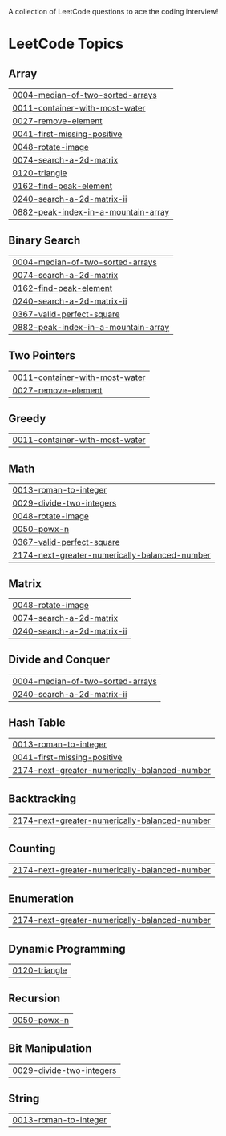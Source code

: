 A collection of LeetCode questions to ace the coding interview!

<!---LeetCode Topics Start-->
# LeetCode Topics
## Array
|  |
| ------- |
| [0004-median-of-two-sorted-arrays](https://github.com/rajverma04/DSA-Leetcode/tree/master/0004-median-of-two-sorted-arrays) |
| [0011-container-with-most-water](https://github.com/rajverma04/DSA-Leetcode/tree/master/0011-container-with-most-water) |
| [0027-remove-element](https://github.com/rajverma04/DSA-Leetcode/tree/master/0027-remove-element) |
| [0041-first-missing-positive](https://github.com/rajverma04/DSA-Leetcode/tree/master/0041-first-missing-positive) |
| [0048-rotate-image](https://github.com/rajverma04/DSA-Leetcode/tree/master/0048-rotate-image) |
| [0074-search-a-2d-matrix](https://github.com/rajverma04/DSA-Leetcode/tree/master/0074-search-a-2d-matrix) |
| [0120-triangle](https://github.com/rajverma04/DSA-Leetcode/tree/master/0120-triangle) |
| [0162-find-peak-element](https://github.com/rajverma04/DSA-Leetcode/tree/master/0162-find-peak-element) |
| [0240-search-a-2d-matrix-ii](https://github.com/rajverma04/DSA-Leetcode/tree/master/0240-search-a-2d-matrix-ii) |
| [0882-peak-index-in-a-mountain-array](https://github.com/rajverma04/DSA-Leetcode/tree/master/0882-peak-index-in-a-mountain-array) |
## Binary Search
|  |
| ------- |
| [0004-median-of-two-sorted-arrays](https://github.com/rajverma04/DSA-Leetcode/tree/master/0004-median-of-two-sorted-arrays) |
| [0074-search-a-2d-matrix](https://github.com/rajverma04/DSA-Leetcode/tree/master/0074-search-a-2d-matrix) |
| [0162-find-peak-element](https://github.com/rajverma04/DSA-Leetcode/tree/master/0162-find-peak-element) |
| [0240-search-a-2d-matrix-ii](https://github.com/rajverma04/DSA-Leetcode/tree/master/0240-search-a-2d-matrix-ii) |
| [0367-valid-perfect-square](https://github.com/rajverma04/DSA-Leetcode/tree/master/0367-valid-perfect-square) |
| [0882-peak-index-in-a-mountain-array](https://github.com/rajverma04/DSA-Leetcode/tree/master/0882-peak-index-in-a-mountain-array) |
## Two Pointers
|  |
| ------- |
| [0011-container-with-most-water](https://github.com/rajverma04/DSA-Leetcode/tree/master/0011-container-with-most-water) |
| [0027-remove-element](https://github.com/rajverma04/DSA-Leetcode/tree/master/0027-remove-element) |
## Greedy
|  |
| ------- |
| [0011-container-with-most-water](https://github.com/rajverma04/DSA-Leetcode/tree/master/0011-container-with-most-water) |
## Math
|  |
| ------- |
| [0013-roman-to-integer](https://github.com/rajverma04/DSA-Leetcode/tree/master/0013-roman-to-integer) |
| [0029-divide-two-integers](https://github.com/rajverma04/DSA-Leetcode/tree/master/0029-divide-two-integers) |
| [0048-rotate-image](https://github.com/rajverma04/DSA-Leetcode/tree/master/0048-rotate-image) |
| [0050-powx-n](https://github.com/rajverma04/DSA-Leetcode/tree/master/0050-powx-n) |
| [0367-valid-perfect-square](https://github.com/rajverma04/DSA-Leetcode/tree/master/0367-valid-perfect-square) |
| [2174-next-greater-numerically-balanced-number](https://github.com/rajverma04/DSA-Leetcode/tree/master/2174-next-greater-numerically-balanced-number) |
## Matrix
|  |
| ------- |
| [0048-rotate-image](https://github.com/rajverma04/DSA-Leetcode/tree/master/0048-rotate-image) |
| [0074-search-a-2d-matrix](https://github.com/rajverma04/DSA-Leetcode/tree/master/0074-search-a-2d-matrix) |
| [0240-search-a-2d-matrix-ii](https://github.com/rajverma04/DSA-Leetcode/tree/master/0240-search-a-2d-matrix-ii) |
## Divide and Conquer
|  |
| ------- |
| [0004-median-of-two-sorted-arrays](https://github.com/rajverma04/DSA-Leetcode/tree/master/0004-median-of-two-sorted-arrays) |
| [0240-search-a-2d-matrix-ii](https://github.com/rajverma04/DSA-Leetcode/tree/master/0240-search-a-2d-matrix-ii) |
## Hash Table
|  |
| ------- |
| [0013-roman-to-integer](https://github.com/rajverma04/DSA-Leetcode/tree/master/0013-roman-to-integer) |
| [0041-first-missing-positive](https://github.com/rajverma04/DSA-Leetcode/tree/master/0041-first-missing-positive) |
| [2174-next-greater-numerically-balanced-number](https://github.com/rajverma04/DSA-Leetcode/tree/master/2174-next-greater-numerically-balanced-number) |
## Backtracking
|  |
| ------- |
| [2174-next-greater-numerically-balanced-number](https://github.com/rajverma04/DSA-Leetcode/tree/master/2174-next-greater-numerically-balanced-number) |
## Counting
|  |
| ------- |
| [2174-next-greater-numerically-balanced-number](https://github.com/rajverma04/DSA-Leetcode/tree/master/2174-next-greater-numerically-balanced-number) |
## Enumeration
|  |
| ------- |
| [2174-next-greater-numerically-balanced-number](https://github.com/rajverma04/DSA-Leetcode/tree/master/2174-next-greater-numerically-balanced-number) |
## Dynamic Programming
|  |
| ------- |
| [0120-triangle](https://github.com/rajverma04/DSA-Leetcode/tree/master/0120-triangle) |
## Recursion
|  |
| ------- |
| [0050-powx-n](https://github.com/rajverma04/DSA-Leetcode/tree/master/0050-powx-n) |
## Bit Manipulation
|  |
| ------- |
| [0029-divide-two-integers](https://github.com/rajverma04/DSA-Leetcode/tree/master/0029-divide-two-integers) |
## String
|  |
| ------- |
| [0013-roman-to-integer](https://github.com/rajverma04/DSA-Leetcode/tree/master/0013-roman-to-integer) |
<!---LeetCode Topics End-->